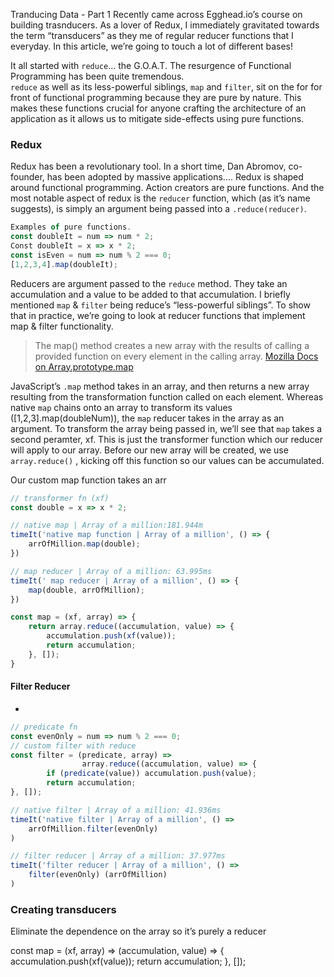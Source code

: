 Tranducing Data - Part 1
Recently came across Egghead.io’s course on building trasnducers. As a lover of Redux, I immediately gravitated towards the term “transducers” as they me of regular reducer functions that I everyday. In this article, we’re going to touch a lot of different bases!

It all started with `reduce`... the G.O.A.T.
The resurgence of Functional Programming has been quite tremendous.  
 `reduce` as well as its less-powerful siblings, `map` and `filter`, sit on the for for front of functional programming because they are pure by nature. 
This makes these functions crucial for anyone crafting the architecture of an application as it allows us to mitigate side-effects using pure functions.





### Redux
 Redux has been a revolutionary tool. In a short time, Dan Abromov, co-founder, has been adopted by massive applications…. 
Redux is shaped around functional programming. Action creators are pure functions. And the most notable aspect of redux is the `reducer` function, which (as it’s name suggests), is simply an argument being passed into a `.reduce(reducer)`.




```javascript
Examples of pure functions.
const doubleIt = num => num * 2;
Const doubleIt = x => x * 2;
const isEven = num => num % 2 === 0;
[1,2,3,4].map(doubleIt);
```

Reducers are argument passed to the `reduce` method. They take an accumulation and a value to be added to that accumulation. I briefly mentioned `map` & `filter` being reduce’s “less-powerful siblings”. To show that in practice, we’re going to look at reducer functions that implement map & filter functionality.

>  The map() method creates a new array with the results of calling a provided function on every element in the calling array.
[Mozilla Docs on Array.prototype.map](https://developer.mozilla.org/en-US/docs/Web/JavaScript/Reference/Global_Objects/Array/map)

JavaScript’s `.map` method takes in an array, and then returns a new array resulting from the transformation function called on each element.
Whereas native `map` chains onto an array to transform its values ([1,2,3].map(doubleNum)), the `map` reducer takes in the array as an argument. 
To transform the array being passed in, we’ll see that `map` takes a second peramter, xf. This is just the transformer function which our reducer will apply to our array. 
Before our new array will be created, we use `array.reduce()` , kicking off this function so our values can be accumulated.
   
Our custom map function takes an arr

```javascript
// transformer fn (xf)
const double = x => x * 2;

// native map | Array of a million:181.944m
timeIt('native map function | Array of a million', () => {
  	arrOfMillion.map(double);  
})

// map reducer | Array of a million: 63.995ms
timeIt(' map reducer | Array of a million', () => {
    map(double, arrOfMillion); 
})

const map = (xf, array) => {
    return array.reduce((accumulation, value) => {
        accumulation.push(xf(value));
        return accumulation;
    }, []);
}
```

#### Filter Reducer
* 


```javascript
// predicate fn
const evenOnly = num => num % 2 === 0;
// custom filter with reduce
const filter = (predicate, array) => 
				array.reduce((accumulation, value) => {
        if (predicate(value)) accumulation.push(value);
        return accumulation;
}, []);

// native filter | Array of a million: 41.936ms
timeIt('native filter | Array of a million', () =>
    arrOfMillion.filter(evenOnly)
)

// filter reducer | Array of a million: 37.977ms
timeIt('filter reducer | Array of a million', () =>
    filter(evenOnly) (arrOfMillion)
)

```


### Creating transducers
Eliminate the dependence on the array so it’s purely a reducer


const map = (xf, array) => (accumulation, value) => {
       accumulation.push(xf(value));
       return accumulation;
   }, []);

